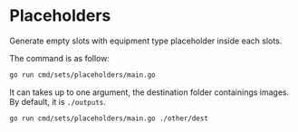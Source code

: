 # **Placeholders**

Generate empty slots with equipment type placeholder inside each slots.

The command is as follow:
```Bash
go run cmd/sets/placeholders/main.go
```

It can takes up to one argument, the destination folder containings images. By default, it is `./outputs`.
```Bash
go run cmd/sets/placeholders/main.go ./other/dest
```